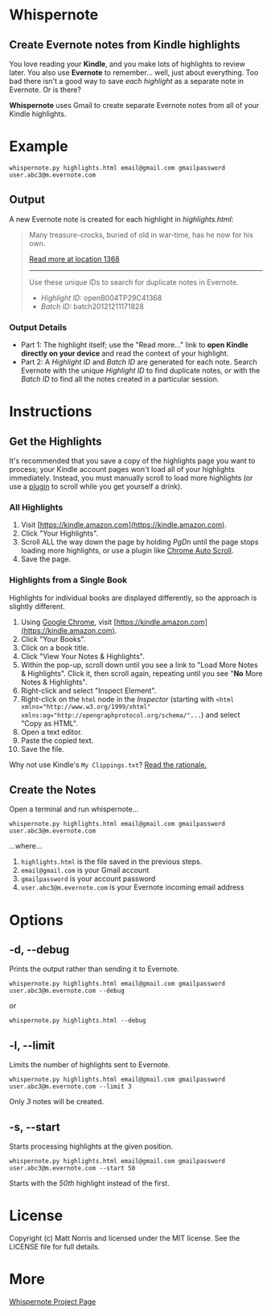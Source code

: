 # Whispernote
## Create Evernote notes from Kindle highlights

You love reading your **Kindle**, and you make lots of highlights to review later. You also use **Evernote** to remember... well, just about everything. Too bad there isn't a good way to save *each highlight* as a separate note in Evernote. Or is there?  

**Whispernote** uses Gmail to create separate Evernote notes from all of your Kindle highlights. 

# Example

    whispernote.py highlights.html email@gmail.com gmailpassword user.abc3@m.evernote.com

## Output

A new Evernote note is created for each highlight in *highlights.html*: 

> Many treasure-crocks, buried of old in war-time, has he now for his own.
> 
> [Read more at location 1368](kindle://book?action=open&asin=B004TP29C4&location=1368 "Open this highlight on Kindle")
> 
> ---
> Use these unique IDs to search for duplicate notes in Evernote.
> 
> - *Highlight ID:* openB004TP29C41368
> - *Batch ID:* batch20121211171828

### Output Details

- Part 1: The highlight itself; use the "Read more..." link to **open Kindle directly on your device** and read the context of your highlight.
- Part 2: A *Highlight ID* and *Batch ID* are generated for each note. Search Evernote with the unique *Highlight ID* to find duplicate notes, or with the *Batch ID* to find all the notes created in a particular session. 

# Instructions

## Get the Highlights

It's recommended that you save a copy of the highlights page you want to process; your Kindle account pages won't load all of your highlights immediately. Instead, you must manually scroll to load more highlights (or use a [plugin](https://chrome.google.com/webstore/detail/auto-scroll/eochlhpceohhhfogfeladaifggikcjhk) to scroll while you get yourself a drink). 

### All Highlights

1. Visit [https://kindle.amazon.com](https://kindle.amazon.com). 
2. Click "Your Highlights". 
2. Scroll ALL the way down the page by holding *PgDn* until the page stops loading more highlights, or use a plugin like [Chrome Auto Scroll](https://chrome.google.com/webstore/detail/auto-scroll/eochlhpceohhhfogfeladaifggikcjhk). 
4. Save the page. 

### Highlights from a Single Book

Highlights for individual books are displayed differently, so the approach is slightly different. 

1. Using [Google Chrome](http://google.com/chrome), visit [https://kindle.amazon.com](https://kindle.amazon.com). 
2. Click "Your Books". 
3. Click on a book title. 
4. Click "View Your Notes & Highlights". 
5. Within the pop-up, scroll down until you see a link to "Load More Notes & Highlights". Click it, then scroll again, repeating until you see "**No** More Notes & Highlights".
6. Right-click and select "Inspect Element". 
7. Right-click on the `html` node in the *Inspector* (starting with `<html xmlns="http://www.w3.org/1999/xhtml" xmlns:og="http://opengraphprotocol.org/schema/"...`) and select "Copy as HTML". 
8. Open a text editor.
9. Paste the copied text. 
10. Save the file. 

Why not use Kindle's `My Clippings.txt`? [Read the rationale.](http://mattnorris.me/whispernote#why_not_use_my_clippingstxt)

## Create the Notes

Open a terminal and run whispernote... 

    whispernote.py highlights.html email@gmail.com gmailpassword user.abc3@m.evernote.com

...where...

1. `highlights.html` is the file saved in the previous steps. 
2. `email@gmail.com` is your Gmail account
3. `gmailpassword` is your account password 
4. `user.abc3@m.evernote.com` is your Evernote incoming email address

# Options

## -d, --debug

Prints the output rather than sending it to Evernote. 

    whispernote.py highlights.html email@gmail.com gmailpassword user.abc3@m.evernote.com --debug

or 

    whispernote.py highlights.html --debug

## -l, --limit

Limits the number of highlights sent to Evernote. 
    
    whispernote.py highlights.html email@gmail.com gmailpassword user.abc3@m.evernote.com --limit 3

Only *3* notes will be created. 

## -s, --start

Starts processing highlights at the given position. 

    whispernote.py highlights.html email@gmail.com gmailpassword user.abc3@m.evernote.com --start 50

Starts with the *50th* highlight instead of the first. 

# License 

Copyright (c) Matt Norris and licensed under the MIT license. See the LICENSE file for full details.

# More 

[Whispernote Project Page](http://mattnorris.me/whispernote)